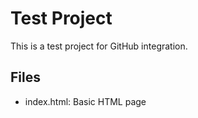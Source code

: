 # Test Project

This is a test project for GitHub integration.

## Files
- index.html: Basic HTML page